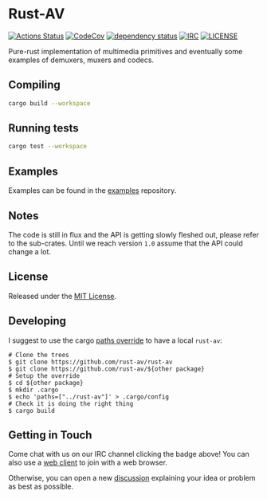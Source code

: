 # Rust-AV

[![Actions Status][actions badge]][actions]
[![CodeCov][codecov badge]][codecov]
[![dependency status][dependency badge]][dependency]
[![IRC][irc badge]][irc]
[![LICENSE][license badge]][license]

Pure-rust implementation of multimedia primitives and eventually some examples of demuxers, muxers and codecs.

## Compiling

```bash
cargo build --workspace
```

## Running tests

```bash
cargo test --workspace
```

## Examples

Examples can be found in the [examples](https://github.com/rust-av/examples) repository.

## Notes

The code is still in flux and the API is getting slowly fleshed out, please
refer to the sub-crates.
Until we reach version `1.0` assume that the API could change a lot.

## License

Released under the [MIT License](LICENSE).

## Developing

I suggest to use the cargo [paths override](https://doc.rust-lang.org/cargo/reference/config.html) to have a local `rust-av`:

```
# Clone the trees
$ git clone https://github.com/rust-av/rust-av
$ git clone https://github.com/rust-av/${other package}
# Setup the override
$ cd ${other package}
$ mkdir .cargo
$ echo 'paths=["../rust-av"]' > .cargo/config
# Check it is doing the right thing
$ cargo build
```

## Getting in Touch

Come chat with us on our IRC channel clicking the badge above!
You can also use a [web client](https://web.libera.chat/?channel=#rust-av) to join with a web browser.

Otherwise, you can open a new [discussion](https://github.com/rust-av/rust-av/discussions)
explaining your idea or problem as best as possible.

<!-- Links -->
[actions]: https://github.com/rust-av/rust-av/actions
[codecov]: https://codecov.io/gh/rust-av/rust-av
[dependency]: https://deps.rs/repo/github/rust-av/rust-av
[irc]: http://webchat.freenode.net?channels=%23rust-av&uio=d4
[license]: LICENSE

<!-- Badges -->
[actions badge]: https://github.com/rust-av/rust-av/workflows/rust-av/badge.svg
[codecov badge]: https://codecov.io/gh/rust-av/rust-av/branch/master/graph/badge.svg
[dependency badge]: https://deps.rs/repo/github/rust-av/rust-av/status.svg
[irc badge]: https://img.shields.io/badge/irc-%23rust--av-blue.svg
[license badge]: https://img.shields.io/badge/license-MIT-blue.svg
